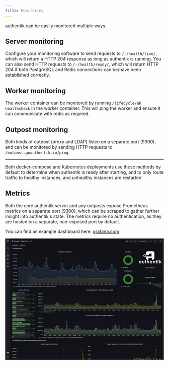 ```yaml
---
title: Monitoring
---
```


authentik can be easily monitored multiple ways.

## Server monitoring

Configure your monitoring software to send requests to `/-/health/live/`, which will return a HTTP 204 response as long as authentik is running. You can also send HTTP requests to `/-/health/ready/`, which will return HTTP 204 if both PostgreSQL and Redis connections can be/have been established correctly.

## Worker monitoring

The worker container can be monitored by running `/lifecycle/ak healthcheck` in the worker container. This will ping the worker and ensure it can communicate with redis as required.

## Outpost monitoring

Both kinds of outpost (proxy and LDAP) listen on a separate port (9300), and can be monitored by sending HTTP requests to `/outpost.goauthentik.io/ping`.

---

Both docker-compose and Kubernetes deployments use these methods by default to determine when authentik is ready after starting, and to only route traffic to healthy instances, and unhealthy instances are restarted

## Metrics

Both the core authentik server and any outposts expose Prometheus metrics on a separate port (9300), which can be scraped to gather further insight into authentik's state. The metrics require no authentication, as they are hosted on a separate, non-exposed port by default.

You can find an example dashboard here: [grafana.com](https://grafana.com/grafana/dashboards/14837-authentik/)

![](./dashboard.png)
